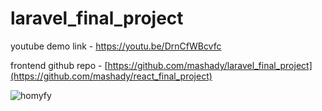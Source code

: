 # laravel_final_project

youtube demo link -  https://youtu.be/DrnCfWBcvfc

frontend github repo - [https://github.com/mashady/laravel_final_project](https://github.com/mashady/react_final_project)

![homyfy](https://github.com/user-attachments/assets/c138874f-656e-4772-a00e-54ec611f83dd)
